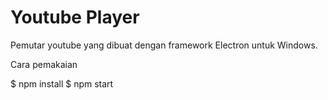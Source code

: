 # Youtube Player

Pemutar youtube yang dibuat dengan framework Electron untuk Windows.

Cara pemakaian

$ npm install
$ npm start

